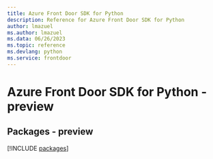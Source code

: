 ```yaml
---
title: Azure Front Door SDK for Python
description: Reference for Azure Front Door SDK for Python
author: lmazuel
ms.author: lmazuel
ms.data: 06/26/2023
ms.topic: reference
ms.devlang: python
ms.service: frontdoor
---
```

# Azure Front Door SDK for Python - preview
## Packages - preview
[!INCLUDE [packages](front-door-index.md)]